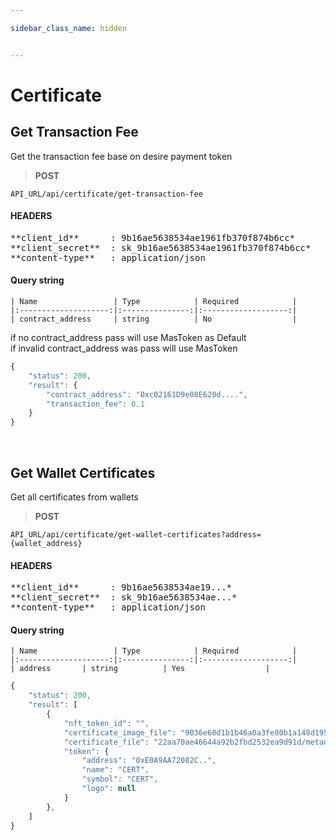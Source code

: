 ```yaml
---

sidebar_class_name: hidden


---
```


# Certificate


## Get Transaction Fee

Get the transaction fee base on desire payment token

>**POST** 

```
API_URL/api/certificate/get-transaction-fee
```
#### HEADERS

<pre>
**client_id**      : 9b16ae5638534ae1961fb370f874b6cc*
**client_secret**  : sk_9b16ae5638534ae1961fb370f874b6cc* 
**content-type**   : application/json
</pre>

#### Query string
    | Name                 | Type            | Required            |
    |:--------------------:|:---------------:|:-------------------:|
    | contract_address     | string          | No                  |

if no contract_address pass will use MasToken as Default <br/>
if invalid contract_address was pass will use MasToken

```js title="Sample result"
{
    "status": 200,
    "result": {
        "contract_address": "0xc02161D9e08E620d....",
        "transaction_fee": 0.1
    }
}
```

<br/>

## Get Wallet Certificates

Get all certificates from wallets

>**POST** 

```
API_URL/api/certificate/get-wallet-certificates?address={wallet_address}
```
#### HEADERS

<pre>
**client_id**      : 9b16ae5638534ae19...*
**client_secret**  : sk_9b16ae5638534ae...* 
**content-type**   : application/json
</pre>

#### Query string
    | Name                 | Type            | Required            |
    |:--------------------:|:---------------:|:-------------------:|
    | address       | string          | Yes                  |

```js title="Sample result"
{
    "status": 200,
    "result": [
        {
            "nft_token_id": "",
            "certificate_image_file": "9036e60d1b1b46a0a3fe80b1a148d19520240703095044.pdf",
            "certificate_file": "22aa70ae46644a92b2fbd2532ea9d91d/metadata/1.json",
            "token": {
                "address": "0xE0A9AA72082C..",
                "name": "CERT",
                "symbol": "CERT",
                "logo": null
            }
        },
    ]
}
```

<br/>
